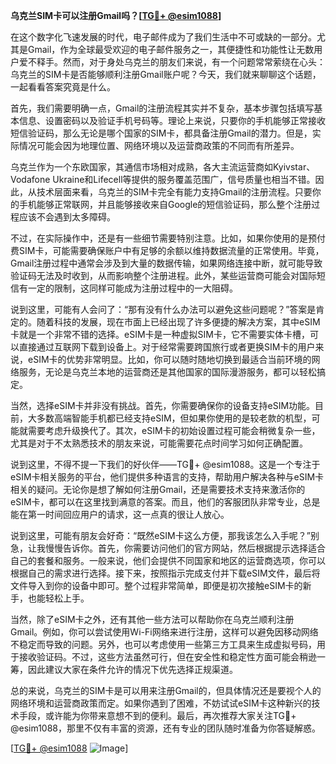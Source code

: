 **乌克兰SIM卡可以注册Gmail吗？[[TG💪+ @esim1088](https://t.me/s/esim1088)]**

在这个数字化飞速发展的时代，电子邮件成为了我们生活中不可或缺的一部分。尤其是Gmail，作为全球最受欢迎的电子邮件服务之一，其便捷性和功能性让无数用户爱不释手。然而，对于身处乌克兰的朋友们来说，有一个问题常常萦绕在心头：乌克兰的SIM卡是否能够顺利注册Gmail账户呢？今天，我们就来聊聊这个话题，一起看看答案究竟是什么。

首先，我们需要明确一点，Gmail的注册流程其实并不复杂，基本步骤包括填写基本信息、设置密码以及验证手机号码等。理论上来说，只要你的手机能够正常接收短信验证码，那么无论是哪个国家的SIM卡，都具备注册Gmail的潜力。但是，实际情况可能会因为地理位置、网络环境以及运营商政策的不同而有所差异。

乌克兰作为一个东欧国家，其通信市场相对成熟，各大主流运营商如Kyivstar、Vodafone Ukraine和Lifecell等提供的服务覆盖范围广，信号质量也相当不错。因此，从技术层面来看，乌克兰的SIM卡完全有能力支持Gmail的注册流程。只要你的手机能够正常联网，并且能够接收来自Google的短信验证码，那么整个注册过程应该不会遇到太多障碍。

不过，在实际操作中，还是有一些细节需要特别注意。比如，如果你使用的是预付费SIM卡，可能需要确保账户中有足够的余额以维持数据流量的正常使用。毕竟，Gmail注册过程中通常会涉及到大量的数据传输，如果网络连接中断，就可能导致验证码无法及时收到，从而影响整个注册进程。此外，某些运营商可能会对国际短信有一定的限制，这同样可能成为注册过程中的一大阻碍。

说到这里，可能有人会问了：“那有没有什么办法可以避免这些问题呢？”答案是肯定的。随着科技的发展，现在市面上已经出现了许多便捷的解决方案，其中eSIM卡就是一个非常不错的选择。eSIM卡是一种虚拟SIM卡，它不需要实体卡槽，可以直接通过互联网下载到设备上。对于经常需要跨国旅行或者更换SIM卡的用户来说，eSIM卡的优势非常明显。比如，你可以随时随地切换到最适合当前环境的网络服务，无论是乌克兰本地的运营商还是其他国家的国际漫游服务，都可以轻松搞定。

当然，选择eSIM卡并非没有挑战。首先，你需要确保你的设备支持eSIM功能。目前，大多数高端智能手机都已经支持eSIM，但如果你使用的是较老款的机型，可能就需要考虑升级换代了。其次，eSIM卡的初始设置过程可能会稍微复杂一些，尤其是对于不太熟悉技术的朋友来说，可能需要花点时间学习如何正确配置。

说到这里，不得不提一下我们的好伙伴——TG💪+ @esim1088。这是一个专注于eSIM卡相关服务的平台，他们提供多种语言的支持，帮助用户解决各种与eSIM卡相关的疑问。无论你是想了解如何注册Gmail，还是需要技术支持来激活你的eSIM卡，都可以在这里找到满意的答案。而且，他们的客服团队非常专业，总是能在第一时间回应用户的请求，这一点真的很让人放心。

说到这里，可能有朋友会好奇：“既然eSIM卡这么方便，那我该怎么入手呢？”别急，让我慢慢告诉你。首先，你需要访问他们的官方网站，然后根据提示选择适合自己的套餐和服务。一般来说，他们会提供不同国家和地区的运营商选项，你可以根据自己的需求进行选择。接下来，按照指示完成支付并下载eSIM文件，最后将文件导入到你的设备中即可。整个过程非常简单，即便是初次接触eSIM卡的新手，也能轻松上手。

当然，除了eSIM卡之外，还有其他一些方法可以帮助你在乌克兰顺利注册Gmail。例如，你可以尝试使用Wi-Fi网络来进行注册，这样可以避免因移动网络不稳定而导致的问题。另外，也可以考虑使用一些第三方工具来生成虚拟号码，用于接收验证码。不过，这些方法虽然可行，但在安全性和稳定性方面可能会稍逊一筹，因此建议大家在条件允许的情况下优先选择正规渠道。

总的来说，乌克兰的SIM卡是可以用来注册Gmail的，但具体情况还是要视个人的网络环境和运营商政策而定。如果你遇到了困难，不妨试试eSIM卡这种新兴的技术手段，或许能为你带来意想不到的便利。最后，再次推荐大家关注TG💪+ @esim1088，那里不仅有丰富的资源，还有专业的团队随时准备为你答疑解惑。

[[TG💪+ @esim1088](https://t.me/s/esim1088) ![Image](https://i.postimg.cc/4NQfJmqS/Snipaste-2025-05-13-00-14-12.png)]